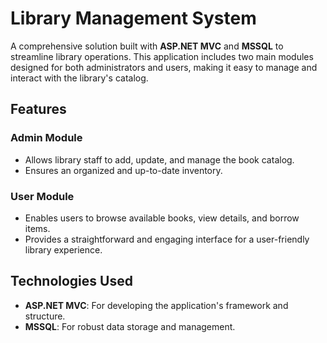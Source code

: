 # Library Management System

A comprehensive solution built with **ASP.NET MVC** and **MSSQL** to streamline library operations. This application includes two main modules designed for both administrators and users, making it easy to manage and interact with the library's catalog.

## Features

### Admin Module
- Allows library staff to add, update, and manage the book catalog.
- Ensures an organized and up-to-date inventory.

### User Module
- Enables users to browse available books, view details, and borrow items.
- Provides a straightforward and engaging interface for a user-friendly library experience.

## Technologies Used
- **ASP.NET MVC**: For developing the application's framework and structure.
- **MSSQL**: For robust data storage and management.




